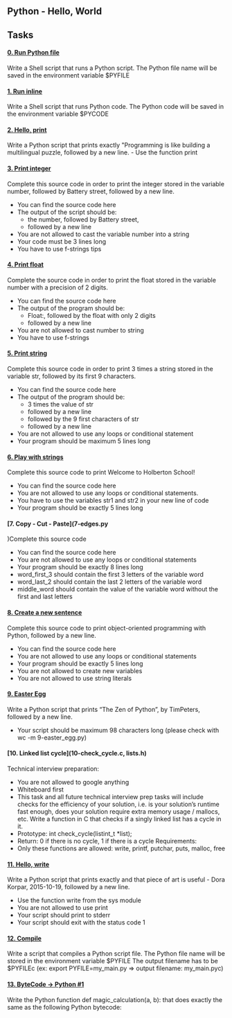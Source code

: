 ## Python - Hello, World
## Tasks
#### [0. Run Python file](0-run)
Write a Shell script that runs a Python script.
The Python file name will be saved in the environment variable $PYFILE
#### [1. Run inline](1-run_inline)
Write a Shell script that runs Python code.
The Python code will be saved in the environment variable $PYCODE
#### [2. Hello, print](2-print.py)
Write a Python script that prints exactly "Programming is like building a multilingual puzzle, followed by a new line.
	- Use the function print
#### [3. Print integer](3-print_number.py)
Complete this source code in order to print the integer stored in the variable number, followed by Battery street, followed by a new line.
- You can find the source code here
- The output of the script should be:
	- the number, followed by Battery street,
	- followed by a new line
- You are not allowed to cast the variable number into a string
- Your code must be 3 lines long
- You have to use f-strings tips
#### [4. Print float](4-print_float.py)
Complete the source code in order to print the float stored in the variable number with a precision of 2 digits.
- You can find the source code here
- The output of the program should be:
	- Float:, followed by the float with only 2 digits
	- followed by a new line
- You are not allowed to cast number to string
- You have to use f-strings
#### [5. Print string](5-print_string.py)
Complete this source code in order to print 3 times a string stored in the variable str, followed by its first 9 characters.
- You can find the source code here
- The output of the program should be:
	- 3 times the value of str
	- followed by a new line
	- followed by the 9 first characters of str
	- followed by a new line
- You are not allowed to use any loops or conditional statement
- Your program should be maximum 5 lines long
#### [6. Play with strings](6-concat.py)
Complete this source code to print Welcome to Holberton School!
- You can find the source code here
- You are not allowed to use any loops or conditional statements.
- You have to use the variables str1 and str2 in your new line of code
- Your program should be exactly 5 lines long
#### [7. Copy - Cut - Paste](7-edges.py
)Complete this source code
- You can find the source code here
- You are not allowed to use any loops or conditional statements
- Your program should be exactly 8 lines long
- word_first_3 should contain the first 3 letters of the variable word
- word_last_2 should contain the last 2 letters of the variable word
- middle_word should contain the value of the variable word without the first and last letters
#### [8. Create a new sentence](8-concat_edges.py)
Complete this source code to print object-oriented programming with Python, followed by a new line.
- You can find the source code here
- You are not allowed to use any loops or conditional statements
- Your program should be exactly 5 lines long
- You are not allowed to create new variables
- You are not allowed to use string literals
#### [9. Easter Egg](9-easter_egg.py)
Write a Python script that prints “The Zen of Python”, by TimPeters, followed by a new line.
- Your script should be maximum 98 characters long (please check with wc -m 9-easter_egg.py)
#### [10. Linked list cycle](10-check_cycle.c, lists.h)
Technical interview preparation:
- You are not allowed to google anything
- Whiteboard first
- This task and all future technical interview prep tasks will include checks for the efficiency of your solution, i.e. is your solution’s runtime fast enough, does your solution require extra memory usage / mallocs, etc.
Write a function in C that checks if a singly linked list has a cycle in it.
- Prototype: int check_cycle(listint_t *list);
- Return: 0 if there is no cycle, 1 if there is a cycle
Requirements:
- Only these functions are allowed: write, printf, putchar, puts, malloc, free
#### [11. Hello, write](100-write.py)
Write a Python script that prints exactly and that piece of art is useful - Dora Korpar, 2015-10-19, followed by a new line.
- Use the function write from the sys module
- You are not allowed to use print
- Your script should print to stderr
- Your script should exit with the status code 1
#### [12. Compile](101-compile)
Write a script that compiles a Python script file.
The Python file name will be stored in the environment variable $PYFILE
The output filename has to be $PYFILEc (ex: export PYFILE=my_main.py => output filename: my_main.pyc)
#### [13. ByteCode -> Python #1](102-magic_calculation.py)
Write the Python function def magic_calculation(a, b): that does exactly the same as the following Python bytecode:
